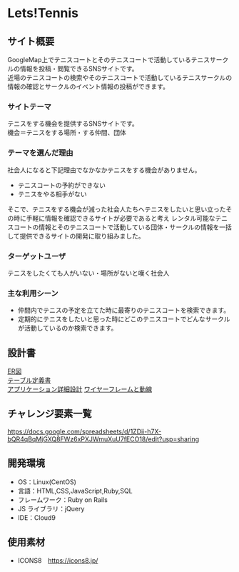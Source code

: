 # Lets!Tennis

## サイト概要

GoogleMap上でテニスコートとそのテニスコートで活動しているテニスサークルの情報を投稿・閲覧できるSNSサイトです。  
近場のテニスコートの検索やそのテニスコートで活動しているテニスサークルの情報の確認とサークルのイベント情報の投稿ができます。

### サイトテーマ

テニスをする機会を提供するSNSサイトです。  
機会＝テニスをする場所・する仲間、団体

### テーマを選んだ理由

社会人になると下記理由でなかなかテニスをする機会がありません。  
- テニスコートの予約ができない
- テニスをやる相手がない  

そこで、テニスをする機会が減った社会人たちへテニスをしたいと思い立ったその時に手軽に情報を確認できるサイトが必要であると考え
レンタル可能なテニスコートの情報とそのテニスコートで活動している団体・サークルの情報を一括して提供できるサイトの開発に取り組みました。

### ターゲットユーザ

テニスをしたくても人がいない・場所がないと嘆く社会人

### 主な利用シーン

- 仲間内でテニスの予定を立てた時に最寄りのテニスコートを検索できます。
- 定期的にテニスをしたいと思った時にどこのテニスコートでどんなサークルが活動しているのか検索できます。

## 設計書
[ER図](https://github.com/takahashi-1234/lets_tennis/files/7655318/Lets.Tennis_ER.drawio.pdf)  
[テーブル定義書](https://github.com/takahashi-1234/lets_tennis/files/7655316/Lets.Tennis_.xlsx)  
[アプリケーション詳細設計](https://github.com/takahashi-1234/lets_tennis/files/7664168/Lets.Tennis_.xlsx)
[ワイヤーフレームと動線](https://github.com/takahashi-1234/lets_tennis/files/7655317/drawio.pdf)

## チャレンジ要素一覧

https://docs.google.com/spreadsheets/d/1ZDii-h7X-bQR4qBqMjGXQ8FWz6xPXJWmuXuU7fECO18/edit?usp=sharing

## 開発環境

- OS：Linux(CentOS)
- 言語：HTML,CSS,JavaScript,Ruby,SQL
- フレームワーク：Ruby on Rails
- JS ライブラリ：jQuery
- IDE：Cloud9

## 使用素材

- ICONS8　https://icons8.jp/
